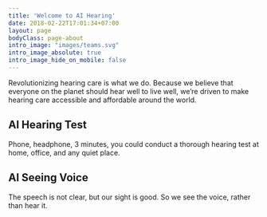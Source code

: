 ```yaml
---
title: 'Welcome to AI Hearing'
date: 2018-02-22T17:01:34+07:00
layout: page
bodyClass: page-about
intro_image: "images/teams.svg"
intro_image_absolute: true
intro_image_hide_on_mobile: false
---
```


Revolutionizing hearing care is what we do. Because we believe that everyone on the planet should hear well to live well, we’re driven to make hearing care accessible and affordable around the world.

## AI Hearing Test

Phone, headphone, 3 minutes, you could conduct a thorough hearing test at home, office, and any quiet place. 

## AI Seeing Voice

The speech is not clear, but our sight is good. So we see the voice, rather than hear it. 


